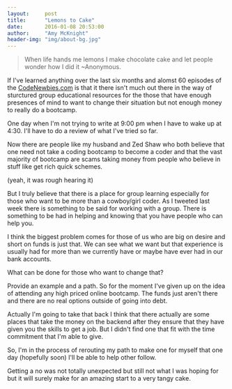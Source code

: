 ```yaml
---
layout:     post
title:      "Lemons to Cake"
date:       2016-01-08 20:53:00
author:     "Amy McKnight"
header-img: "img/about-bg.jpg"
---
```

>When life hands me lemons I make chocolate cake and let people wonder how I did it ~Anonymous.

If I've learned anything over the last six months and alomst 60 episodes of the [CodeNewbies.com](http://www.codenewbie.org/podcast) is that it there isn't much out there in the way of sturctured group educational resources for the those that have enough presences of mind to want to change their situation but not enough money to really do a bootcamp.

One day when I'm not trying to write at 9:00 pm when I have to wake up at 4:30. I'll have to do a review of what I've tried so far.

Now there are people like my husband and Zed Shaw who both believe that one need not take a coding bootcamp to become a coder and that the vast majority of bootcamp are scams taking money from people who believe in stuff like get rich quick schemes. 

(yeah, it was rough hearing it)

But I truly believe that there is a place for group learning especially for those who want to be more than a cowboy/girl coder. As I tweeted last week there is something to be said for working with a group. There is something to be had in helping and knowing that you have people who can help you. 

I think the biggest problem comes for those of us who are big on desire and short on funds is just that. We can see what we want but that experience is usually had for more than we currently have or maybe have ever had in our bank accounts. 

What can be done for those who want to change that?

Provide an example and a path. So for the moment I've given up on the idea of attending any high priced online bootcamp. The funds just aren't there and there are no real options outside of going into debt. 

Actually I'm going to take that back I think that there actually are some places that take the money on the backend after they ensure that they have given you the skills to get a job. But I didn't find one that fit with the time commitment that I'm able to give. 

So, I'm in the process of rerouting my path to make one for myself that one day (hopefully soon) I'll be able to help other follow. 

Getting a no was not totally unexpected but still not what I was hoping for but it will surely make for an amazing start to a very tangy cake.
